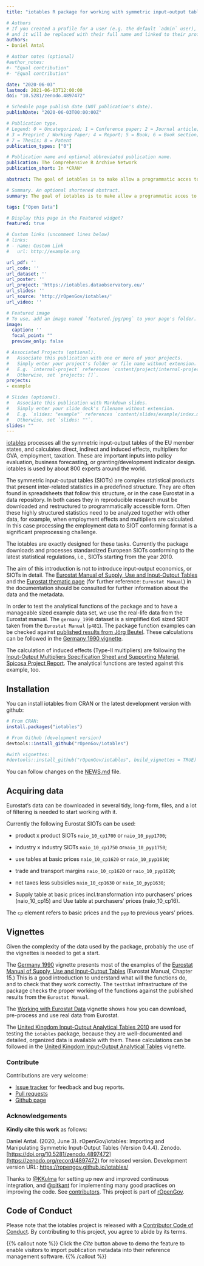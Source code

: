 ```yaml
---
title: "iotables R package for working with symmetric input-output tables"

# Authors
# If you created a profile for a user (e.g. the default `admin` user), write the username (folder name) here 
# and it will be replaced with their full name and linked to their profile.
authors:
- Daniel Antal

# Author notes (optional)
#author_notes:
#- "Equal contribution"
#- "Equal contribution"

date: "2020-06-03"
lastmod: 2021-06-03T12:00:00
doi: "10.5281/zenodo.4897472"

# Schedule page publish date (NOT publication's date).
publishDate: "2020-06-03T00:00:00Z"

# Publication type.
# Legend: 0 = Uncategorized; 1 = Conference paper; 2 = Journal article;
# 3 = Preprint / Working Paper; 4 = Report; 5 = Book; 6 = Book section;
# 7 = Thesis; 8 = Patent
publication_types: ["0"]

# Publication name and optional abbreviated publication name.
publication: The Comprehensive R Archive Network
publication_short: In *CRAN*

abstract: The goal of iotables is to make allow a programmatic acces to the symmetric input-output tables of Eurostat. It creates multipliers, calculates direct, indirect and induced effects from European SIOT tables.

# Summary. An optional shortened abstract.
summary: The goal of iotables is to make allow a programmatic acces to the symmetric input-output tables of Eurostat. It creates multipliers, calculates direct, indirect and induced effects from European SIOT tables.

tags: ["Open Data"]

# Display this page in the Featured widget?
featured: true

# Custom links (uncomment lines below)
# links:
# - name: Custom Link
#   url: http://example.org

url_pdf: ''
url_code: ''
url_dataset: ''
url_poster: ''
url_project: 'https://iotables.dataobservatory.eu/'
url_slides: ''
url_source: 'http://rOpenGov/iotables/'
url_video: ''

# Featured image
# To use, add an image named `featured.jpg/png` to your page's folder. 
image:
  caption: ''
  focal_point: ""
  preview_only: false

# Associated Projects (optional).
#   Associate this publication with one or more of your projects.
#   Simply enter your project's folder or file name without extension.
#   E.g. `internal-project` references `content/project/internal-project/index.md`.
#   Otherwise, set `projects: []`.
projects:
- example

# Slides (optional).
#   Associate this publication with Markdown slides.
#   Simply enter your slide deck's filename without extension.
#   E.g. `slides: "example"` references `content/slides/example/index.md`.
#   Otherwise, set `slides: ""`.
slides: ""
---
```


[iotables](https://iotables.dataobservatory.eu/) processes all the symmetric input-output tables of the EU member states, and calculates direct, indirect and induced effects, multipliers for GVA, employment, taxation. These are important inputs into policy evaluation, business forecasting, or granting/development indicator design. iotables is used by about 800 experts around the world. 

The symmetric input-output tables (SIOTs) are complex statistical
products that present inter-related statistics in a predefined
structure. They are often found in spreadsheets that follow this
structure, or in the case Eurostat in a data repository. In both cases
they in reproducible research must be downloaded and restructured to
programmatically accessible form. Often these highly structured
statistics need to be analyzed together with other data, for example,
when employment effects and multipliers are calculated. In this case
processing the employment data to SIOT conforming format is a
significant preprocessing challenge.

The iotables are exactly designed for these tasks. Currently the package
downloads and processes standardized European SIOTs conforming to the
latest statistical regulations, i.e., SIOTs starting from the year 2010.

The aim of this introduction is not to introduce input-output economics,
or SIOTs in detail. The [Eurostat Manual of Supply, Use and Input-Output Tables](https://ec.europa.eu/eurostat/en/web/products-manuals-and-guidelines/-/KS-RA-07-013)
and the [Eurostat thematic
page](https://ec.europa.eu/eurostat/web/esa-supply-use-input-tables/overview)
(for further reference: `Eurostat Manual`) in the documentation should
be consulted for further information about the data and the metadata.

In order to test the analytical functions of the package and to have a
manageable sized example data set, we use the real-life data from the
Eurostat manual. The `germany_1990` dataset is a simplified 6x6 sized
SIOT taken from the `Eurostat Manual` (`p481`). The package function
examples can be checked against [published results from Jörg Beutel](https://ec.europa.eu/eurostat/documents/3859598/5902113/KS-RA-07-013-EN.PDF/b0b3d71e-3930-4442-94be-70b36cea9b39?version=1.0).
These calculations can be followed in the [Germany 1990
vignette](https://iotables.dataobservatory.eu/articles/germany_1990.html).

The calculation of induced effects (Type-II multipliers) are following
the [Input-Output Multipliers Specification Sheet and Supporting
Material, Spicosa Project
Report](http://www.coastal-saf.eu/output-step/pdf/Specification%20sheet%20I_O_final.pdf).
The analytical functions are tested against this example, too.

## Installation

You can install iotables from CRAN or the latest development version
with github:

``` r
# From CRAN:
install.packages("iotables")

# From Github (development version)
devtools::install_github("rOpenGov/iotables")

#with vignettes:
#devtools::install_github("rOpenGov/iotables", build_vignettes = TRUE)
```

You can follow changes on the
[NEWS.md](https://github.com/rOpenGov/iotables/blob/master/NEWS.md)
file.

## Acquiring data

Eurostat’s data can be downloaded in several tidy, long-form, files, and
a lot of filtering is needed to start working with it.

Currently the following Eurostat SIOTs can be used:

-   product x product SIOTs `naio_10_cp1700` or `naio_10_pyp1700`;

-   industry x industry SIOTs `naio_10_cp1750` or`naio_10_pyp1750`;

-   use tables at basic prices `naio_10_cp1620` or `naio_10_pyp1610`;

-   trade and transport margins `naio_10_cp1620` or `naio_10_pyp1620`;

-   net taxes less subsidies `naio_10_cp1630` or `naio_10_pyp1630`;

-   Supply table at basic prices incl.transformation into purchasers’
    prices (naio\_10\_cp15) and Use table at purchasers’ prices
    (naio\_10\_cp16).

The `cp` element refers to basic prices and the `pyp` to previous years’
prices.

## Vignettes

Given the complexity of the data used by the package, probably the use
of the vignettes is needed to get a start.

The [Germany
1990](https://iotables.dataobservatory.eu/articles/germany_1990.html)
vignette presents most of the examples of the [Eurostat Manual of Supply, Use and Input-Output Tables](https://ec.europa.eu/eurostat/documents/3859598/5902113/KS-RA-07-013-EN.PDF/b0b3d71e-3930-4442-94be-70b36cea9b39?version=1.0)
(Eurostat Manual, Chapter 15.) This is a good introduction to understand
what will the functions do, and to check that they work correctly. The
`testthat` infrastructure of the package checks the proper working of
the functions against the published results from the `Eurostat Manual`.

The [Working with Eurostat
Data](https://iotables.dataobservatory.eu/articles/working_with_eurostat.html)
vignette shows how you can download, pre-process and use real data from
Eurostat.

The [United Kingdom Input-Output Analytical Tables 2010](https://webarchive.nationalarchives.gov.uk/20160114044923/http://www.ons.gov.uk/ons/rel/input-output/input-output-analytical-tables/2010/index.html)
are used for testing the `iotables` package, because they are
well-documented and detailed, organized data is available with them.
These calculations can be followed in the [United Kingdom Input-Output Analytical Tables](https://iotables.dataobservatory.eu/articles/united_kingdom_2010.html)
vignette.

### Contribute

Contributions are very welcome:

-   [Issue tracker](https://github.com/ropengov/iotables/issues) for
    feedback and bug reports.
-   [Pull requests](https://github.com/ropengov/iotables/)
-   [Github page](https://github.com/ropengov/iotables/)

### Acknowledgements

**Kindly cite this work** as follows:

Daniel Antal. (2020, June 3). rOpenGov/iotables: Importing and
Manipulating Symmetric Input-Output Tables (Version 0.4.4). Zenodo.
[https://doi.org/10.5281/zenodo.4897472](https://zenodo.org/record/4897472)
for released version. Development version URL:
<https://ropengov.github.io/iotables/>

Thanks to [@KKulma](https://github.com/KKulma/) for setting up new and
improved continuous integration, and
[@pitkant](https://github.com/pitkant) for implementing many good
practices on improving the code. See
[contributors](https://github.com/ropengov/iotables/graphs/contributors).
This project is part of [rOpenGov](http://ropengov.org).

## Code of Conduct

Please note that the iotables project is released with a [Contributor Code of Conduct](https://contributor-covenant.org/version/2/0/CODE_OF_CONDUCT.html).
By contributing to this project, you agree to abide by its terms.



{{% callout note %}}
Click the *Cite* button above to demo the feature to enable visitors to import publication metadata into their reference management software.
{{% /callout %}}

